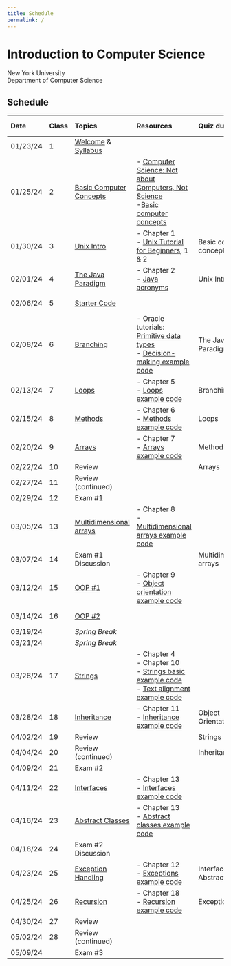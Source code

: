 ```yaml
---
title: Schedule
permalink: /
---
```


# Introduction to Computer Science

New York University  
Department of Computer Science

## Schedule

| Date     | Class | Topics                                                      | Resources                                                                                                                                                                                                                                          | Quiz due                        | Assignment due         |
| :------- | :---- | :---------------------------------------------------------- | :------------------------------------------------------------------------------------------------------------------------------------------------------------------------------------------------------------------------------------------------- | :------------------------------ | :--------------------- |
| 01/23/24 | 1     | [Welcome](./slides/welcome) & [Syllabus](./syllabus)        |                                                                                                                                                                                                                                                    |                                 |                        |
| 01/25/24 | 2     | [Basic Computer Concepts](./slides/basic-computer-concepts) | - [Computer Science: Not about Computers, Not Science](./content/assets/Computer_Science_Not_About_Computers_Not_a_Science.pdf)<br /> -[Basic computer concepts](https://nyu-python-programming.github.io/course-material/basic-computer-concepts) |                                 |                        |
| 01/30/24 | 3     | [Unix Intro](./slides/unix-intro)                           | - Chapter 1<br />- [Unix Tutorial for Beginners](http://www.ee.surrey.ac.uk/Teaching/Unix/), 1 & 2                                                                                                                                                 | Basic computer concepts         |                        |
| 02/01/24 | 4     | [The Java Paradigm](./slides/java-paradigm)                 | - Chapter 2<br />- [Java acronyms](https://www.javatpoint.com/difference-between-jdk-jre-and-jvm#jre)                                                                                                                                              | Unix Intro                      |                        |
| 02/06/24 | 5     | [Starter Code](./slides/starter-code)                       |                                                                                                                                                                                                                                                    |                                 | 01 - Hello World       |
| 02/08/24 | 6     | [Branching](./slides/branching)                             | - Oracle tutorials: [Primitive data types](https://docs.oracle.com/javase/tutorial/java/nutsandbolts/datatypes.html)<br />- [Decision-making example code](https://github.com/nyu-java-programming/decision-making-examples)                       | The Java Paradigm               |                        |
| 02/13/24 | 7     | [Loops](./slides/loops)                                     | - Chapter 5<br />- [Loops example code](https://github.com/nyu-java-programming/loops-examples)                                                                                                                                                    | Branching                       |                        |
| 02/15/24 | 8     | [Methods](./slides/methods)                                 | - Chapter 6<br />- [Methods example code](https://github.com/nyu-java-programming/methods-examples)                                                                                                                                                | Loops                           | 02 - Basic Programming |
| 02/20/24 | 9     | [Arrays](./slides/arrays)                                   | - Chapter 7<br />- [Arrays example code](https://github.com/nyu-java-programming/array-examples)                                                                                                                                                   | Methods                         |                        |
| 02/22/24 | 10    | Review                                                      |                                                                                                                                                                                                                                                    | Arrays                          |                        |
| 02/27/24 | 11    | Review (continued)                                          |                                                                                                                                                                                                                                                    |                                 | 03 - Blackjack         |
| 02/29/24 | 12    | Exam #1                                                     |                                                                                                                                                                                                                                                    |                                 |                        |
| 03/05/24 | 13    | [Multidimensional arrays](./slides/arrays-multidimensional) | - Chapter 8<br />- [Multidimensional arrays example code](https://github.com/nyu-java-programming/multidimensional-array-examples)                                                                                                                 |                                 |                        |
| 03/07/24 | 14    | Exam #1 Discussion                                          |                                                                                                                                                                                                                                                    | Multidimensional arrays         |                        |
| 03/12/24 | 15    | [OOP #1](./slides/object-orientation-1)                     | - Chapter 9<br />- [Object orientation example code](https://github.com/nyu-java-programming/simple-object-examples)                                                                                                                               |                                 |                        |
| 03/14/24 | 16    | [OOP #2](./slides/object-orientation-2)                     |                                                                                                                                                                                                                                                    |                                 | 04 - Text Analysis     |
| 03/19/24 |       | _Spring Break_                                              |                                                                                                                                                                                                                                                    |                                 |                        |
| 03/21/24 |       | _Spring Break_                                              |                                                                                                                                                                                                                                                    |                                 |                        |
| 03/26/24 | 17    | [Strings](./slides/strings-as-objects)                      | - Chapter 4<br />- Chapter 10<br />- [Strings basic example code](https://github.com/nyu-java-programming/string-examples)<br />- [Text alignment example code](https://github.com/nyu-java-programming/text-alignment)                            |                                 |                        |
| 03/28/24 | 18    | [Inheritance](./slides/inheritance)                         | - Chapter 11<br />- [Inheritance example code](https://github.com/nyu-java-programming/simple-inheritance-example)                                                                                                                                 | Object Orientation              |                        |
| 04/02/24 | 19    | Review                                                      |                                                                                                                                                                                                                                                    | Strings                         |                        |
| 04/04/24 | 20    | Review (continued)                                          |                                                                                                                                                                                                                                                    | Inheritance                     | 05 - Sudoku Validator  |
| 04/09/24 | 21    | Exam #2                                                     |                                                                                                                                                                                                                                                    |                                 |                        |
| 04/11/24 | 22    | [Interfaces](./slides/interfaces)                           | - Chapter 13<br />- [Interfaces example code](https://github.com/nyu-java-programming/interface-examples)                                                                                                                                          |                                 |                        |
| 04/16/24 | 23    | [Abstract Classes](./slides/abstract-classes)               | - Chapter 13<br />- [Abstract classes example code](https://github.com/nyu-java-programming/abstract-classes-examples)                                                                                                                             |                                 |                        |
| 04/18/24 | 24    | Exam #2 Discussion                                          |                                                                                                                                                                                                                                                    |                                 | 06 - Virtual Moped     |
| 04/23/24 | 25    | [Exception Handling](./slides/exception-handling)           | - Chapter 12<br />- [Exceptions example code](https://github.com/nyu-java-programming/exceptions-examples)                                                                                                                                         | Interfaces and Abstract Classes |                        |
| 04/25/24 | 26    | [Recursion](./slides/recursion)                             | - Chapter 18<br />- [Recursion example code](https://github.com/nyu-java-programming/recursion-examples)                                                                                                                                           | Exceptions                      |                        |
| 04/30/24 | 27    | Review                                                      |                                                                                                                                                                                                                                                    |                                 |                        |
| 05/02/24 | 28    | Review (continued)                                          |                                                                                                                                                                                                                                                    |                                 | 07 - Language          |
| 05/09/24 |       | Exam #3                                                     |                                                                                                                                                                                                                                                    |                                 |                        |
